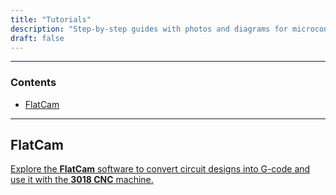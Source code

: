 ```yaml
---
title: "Tutorials"
description: "Step-by-step guides with photos and diagrams for microcontroller and PCB projects."
draft: false
---
```

---
### Contents
- [FlatCam](#FlatCam)

---
## FlatCam
[Explore the **FlatCam** software to convert circuit designs into G-code and use it with the **3018 CNC** machine.](/tutorials/flatcam/)
